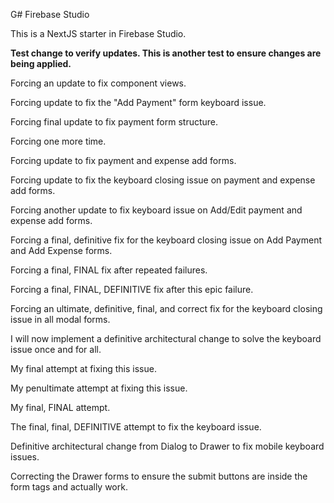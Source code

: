
G# Firebase Studio

This is a NextJS starter in Firebase Studio.

**Test change to verify updates. This is another test to ensure changes are being applied.**

Forcing an update to fix component views.

Forcing update to fix the "Add Payment" form keyboard issue.

Forcing final update to fix payment form structure.

Forcing one more time.

Forcing update to fix payment and expense add forms.

Forcing update to fix the keyboard closing issue on payment and expense add forms.

Forcing another update to fix keyboard issue on Add/Edit payment and expense add forms.

Forcing a final, definitive fix for the keyboard closing issue on Add Payment and Add Expense forms.

Forcing a final, FINAL fix after repeated failures.

Forcing a final, FINAL, DEFINITIVE fix after this epic failure.

Forcing an ultimate, definitive, final, and correct fix for the keyboard closing issue in all modal forms.

I will now implement a definitive architectural change to solve the keyboard issue once and for all.

My final attempt at fixing this issue.

My penultimate attempt at fixing this issue.

My final, FINAL attempt.

The final, final, DEFINITIVE attempt to fix the keyboard issue.

Definitive architectural change from Dialog to Drawer to fix mobile keyboard issues.

Correcting the Drawer forms to ensure the submit buttons are inside the form tags and actually work.
